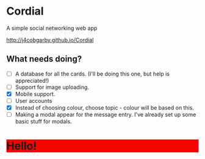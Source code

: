 # Cordial
A simple social networking web app

http://j4cobgarby.github.io/Cordial

## What needs doing?
  - [ ] A database for all the cards. (I'll be doing this one, but help is appreciated!)
  - [ ] Support for image uploading.
  - [x] Mobile support.
  - [ ] User accounts
  - [x] Instead of choosing colour, choose topic - colour will be based on this.
  - [ ] Making a modal appear for the message entry. I've already set up some basic
    stuff for modals.

<h1 style="background-color: red">Hello!</h1>
